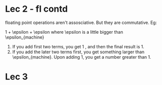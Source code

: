 # Lec 2 - fl contd

floating point operations aren't assosciative. But they are commutative.
Eg:

1 + \epsilon + \epsilon where \epsilon is a little bigger than \epsilon_{machine}

1. If you add first two terms, you get 1 , and then the final result is 1.
2. If you add the later two terms first, you get something larger than \epsilon_{machine}. Upon adding 1, you get a number greater than 1.

# Lec 3